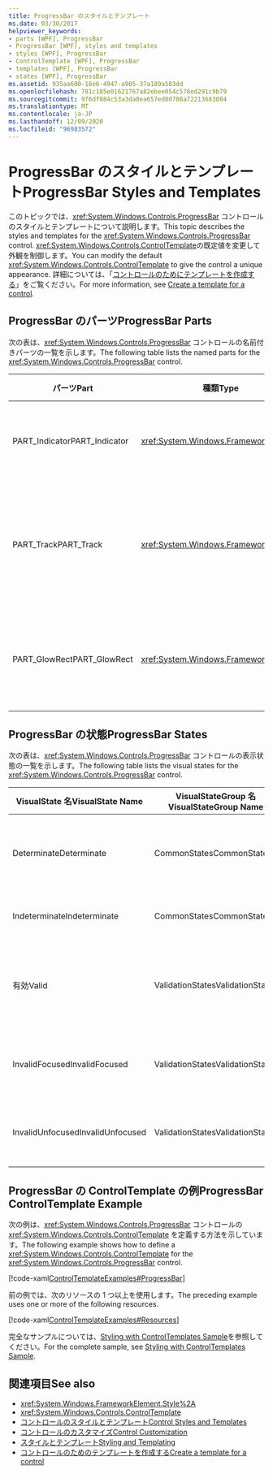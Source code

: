 ```yaml
---
title: ProgressBar のスタイルとテンプレート
ms.date: 03/30/2017
helpviewer_keywords:
- parts [WPF], ProgressBar
- ProgressBar [WPF], styles and templates
- styles [WPF], ProgressBar
- ControlTemplate [WPF], ProgressBar
- templates [WPF], ProgressBar
- states [WPF], ProgressBar
ms.assetid: 935aa600-16e6-4947-a905-37a189a583dd
ms.openlocfilehash: 781c185e01621767a82ebee054c578ed291c9b79
ms.sourcegitcommit: 9f6df084c53a3da0ea657ed0d708a72213683084
ms.translationtype: MT
ms.contentlocale: ja-JP
ms.lasthandoff: 12/09/2020
ms.locfileid: "96983572"
---
```

# <a name="progressbar-styles-and-templates"></a><span data-ttu-id="01c1a-102">ProgressBar のスタイルとテンプレート</span><span class="sxs-lookup"><span data-stu-id="01c1a-102">ProgressBar Styles and Templates</span></span>
<span data-ttu-id="01c1a-103">このトピックでは、<xref:System.Windows.Controls.ProgressBar> コントロールのスタイルとテンプレートについて説明します。</span><span class="sxs-lookup"><span data-stu-id="01c1a-103">This topic describes the styles and templates for the <xref:System.Windows.Controls.ProgressBar> control.</span></span> <span data-ttu-id="01c1a-104"><xref:System.Windows.Controls.ControlTemplate>の既定値を変更して外観を制御します。</span><span class="sxs-lookup"><span data-stu-id="01c1a-104">You can modify the default <xref:System.Windows.Controls.ControlTemplate> to give the control a unique appearance.</span></span> <span data-ttu-id="01c1a-105">詳細については、「[コントロールのためにテンプレートを作成する](/dotnet/desktop-wpf/themes/how-to-create-apply-template)」をご覧ください。</span><span class="sxs-lookup"><span data-stu-id="01c1a-105">For more information, see [Create a template for a control](/dotnet/desktop-wpf/themes/how-to-create-apply-template).</span></span>  
  
## <a name="progressbar-parts"></a><span data-ttu-id="01c1a-106">ProgressBar のパーツ</span><span class="sxs-lookup"><span data-stu-id="01c1a-106">ProgressBar Parts</span></span>  
 <span data-ttu-id="01c1a-107">次の表は、<xref:System.Windows.Controls.ProgressBar> コントロールの名前付きパーツの一覧を示します。</span><span class="sxs-lookup"><span data-stu-id="01c1a-107">The following table lists the named parts for the <xref:System.Windows.Controls.ProgressBar> control.</span></span>  
  
|<span data-ttu-id="01c1a-108">パーツ</span><span class="sxs-lookup"><span data-stu-id="01c1a-108">Part</span></span>|<span data-ttu-id="01c1a-109">種類</span><span class="sxs-lookup"><span data-stu-id="01c1a-109">Type</span></span>|<span data-ttu-id="01c1a-110">説明</span><span class="sxs-lookup"><span data-stu-id="01c1a-110">Description</span></span>|  
|-|-|-|  
|<span data-ttu-id="01c1a-111">PART_Indicator</span><span class="sxs-lookup"><span data-stu-id="01c1a-111">PART_Indicator</span></span>|<xref:System.Windows.FrameworkElement>|<span data-ttu-id="01c1a-112">進行状況を示すオブジェクト。</span><span class="sxs-lookup"><span data-stu-id="01c1a-112">The object that indicates progress.</span></span>|  
|<span data-ttu-id="01c1a-113">PART_Track</span><span class="sxs-lookup"><span data-stu-id="01c1a-113">PART_Track</span></span>|<xref:System.Windows.FrameworkElement>|<span data-ttu-id="01c1a-114">進行状況インジケーターのパスを定義するオブジェクト。</span><span class="sxs-lookup"><span data-stu-id="01c1a-114">The object that defines the path of the progress indicator.</span></span>|  
|<span data-ttu-id="01c1a-115">PART_GlowRect</span><span class="sxs-lookup"><span data-stu-id="01c1a-115">PART_GlowRect</span></span>|<xref:System.Windows.FrameworkElement>|<span data-ttu-id="01c1a-116">進行状況バーを装飾するオブジェクト。</span><span class="sxs-lookup"><span data-stu-id="01c1a-116">An object that embellishes the progress bar.</span></span>|  
  
## <a name="progressbar-states"></a><span data-ttu-id="01c1a-117">ProgressBar の状態</span><span class="sxs-lookup"><span data-stu-id="01c1a-117">ProgressBar States</span></span>  
 <span data-ttu-id="01c1a-118">次の表は、<xref:System.Windows.Controls.ProgressBar> コントロールの表示状態の一覧を示します。</span><span class="sxs-lookup"><span data-stu-id="01c1a-118">The following table lists the visual states for the <xref:System.Windows.Controls.ProgressBar> control.</span></span>  
  
|<span data-ttu-id="01c1a-119">VisualState 名</span><span class="sxs-lookup"><span data-stu-id="01c1a-119">VisualState Name</span></span>|<span data-ttu-id="01c1a-120">VisualStateGroup 名</span><span class="sxs-lookup"><span data-stu-id="01c1a-120">VisualStateGroup Name</span></span>|<span data-ttu-id="01c1a-121">説明</span><span class="sxs-lookup"><span data-stu-id="01c1a-121">Description</span></span>|  
|----------------------|---------------------------|-----------------|  
|<span data-ttu-id="01c1a-122">Determinate</span><span class="sxs-lookup"><span data-stu-id="01c1a-122">Determinate</span></span>|<span data-ttu-id="01c1a-123">CommonStates</span><span class="sxs-lookup"><span data-stu-id="01c1a-123">CommonStates</span></span>|<span data-ttu-id="01c1a-124"><xref:System.Windows.Controls.ProgressBar> で、進行状況を <xref:System.Windows.Controls.Primitives.RangeBase.Value%2A> プロパティに基づいて報告します。</span><span class="sxs-lookup"><span data-stu-id="01c1a-124"><xref:System.Windows.Controls.ProgressBar> reports progress based on the <xref:System.Windows.Controls.Primitives.RangeBase.Value%2A> property.</span></span>|  
|<span data-ttu-id="01c1a-125">Indeterminate</span><span class="sxs-lookup"><span data-stu-id="01c1a-125">Indeterminate</span></span>|<span data-ttu-id="01c1a-126">CommonStates</span><span class="sxs-lookup"><span data-stu-id="01c1a-126">CommonStates</span></span>|<span data-ttu-id="01c1a-127"><xref:System.Windows.Controls.ProgressBar> 繰り返しパターンを使用して一般的な進行状況を報告します。</span><span class="sxs-lookup"><span data-stu-id="01c1a-127"><xref:System.Windows.Controls.ProgressBar> reports generic progress with a repeating pattern.</span></span>|  
|<span data-ttu-id="01c1a-128">有効</span><span class="sxs-lookup"><span data-stu-id="01c1a-128">Valid</span></span>|<span data-ttu-id="01c1a-129">ValidationStates</span><span class="sxs-lookup"><span data-stu-id="01c1a-129">ValidationStates</span></span>|<span data-ttu-id="01c1a-130">このコントロールで <xref:System.Windows.Controls.Validation> クラスを使用し、<xref:System.Windows.Controls.Validation.HasError%2A?displayProperty=nameWithType> 添付プロパティは `false` です。</span><span class="sxs-lookup"><span data-stu-id="01c1a-130">The control uses the <xref:System.Windows.Controls.Validation> class and the <xref:System.Windows.Controls.Validation.HasError%2A?displayProperty=nameWithType> attached property is `false`.</span></span>|  
|<span data-ttu-id="01c1a-131">InvalidFocused</span><span class="sxs-lookup"><span data-stu-id="01c1a-131">InvalidFocused</span></span>|<span data-ttu-id="01c1a-132">ValidationStates</span><span class="sxs-lookup"><span data-stu-id="01c1a-132">ValidationStates</span></span>|<span data-ttu-id="01c1a-133"><xref:System.Windows.Controls.Validation.HasError%2A?displayProperty=nameWithType> 添付プロパティは、コントロールにフォーカスがある `true` です。</span><span class="sxs-lookup"><span data-stu-id="01c1a-133">The <xref:System.Windows.Controls.Validation.HasError%2A?displayProperty=nameWithType> attached property is `true` has the control has focus.</span></span>|  
|<span data-ttu-id="01c1a-134">InvalidUnfocused</span><span class="sxs-lookup"><span data-stu-id="01c1a-134">InvalidUnfocused</span></span>|<span data-ttu-id="01c1a-135">ValidationStates</span><span class="sxs-lookup"><span data-stu-id="01c1a-135">ValidationStates</span></span>|<span data-ttu-id="01c1a-136"><xref:System.Windows.Controls.Validation.HasError%2A?displayProperty=nameWithType> 添付プロパティは、コントロールにフォーカスがない `true` です。</span><span class="sxs-lookup"><span data-stu-id="01c1a-136">The <xref:System.Windows.Controls.Validation.HasError%2A?displayProperty=nameWithType> attached property is `true` has the control does not have focus.</span></span>|  
  
## <a name="progressbar-controltemplate-example"></a><span data-ttu-id="01c1a-137">ProgressBar の ControlTemplate の例</span><span class="sxs-lookup"><span data-stu-id="01c1a-137">ProgressBar ControlTemplate Example</span></span>  
 <span data-ttu-id="01c1a-138">次の例は、<xref:System.Windows.Controls.ProgressBar> コントロールの <xref:System.Windows.Controls.ControlTemplate> を定義する方法を示しています。</span><span class="sxs-lookup"><span data-stu-id="01c1a-138">The following example shows how to define a <xref:System.Windows.Controls.ControlTemplate> for the <xref:System.Windows.Controls.ProgressBar> control.</span></span>  
  
 [!code-xaml[ControlTemplateExamples#ProgressBar](~/samples/snippets/csharp/VS_Snippets_Wpf/ControlTemplateExamples/CS/resources/progressbar.xaml#progressbar)]  
  
 <span data-ttu-id="01c1a-139">前の例では、次のリソースの 1 つ以上を使用します。</span><span class="sxs-lookup"><span data-stu-id="01c1a-139">The preceding example uses one or more of the following resources.</span></span>  
  
 [!code-xaml[ControlTemplateExamples#Resources](~/samples/snippets/csharp/VS_Snippets_Wpf/ControlTemplateExamples/CS/resources/shared.xaml#resources)]  
  
 <span data-ttu-id="01c1a-140">完全なサンプルについては、[Styling with ControlTemplates Sample](https://github.com/Microsoft/WPF-Samples/tree/master/Styles%20&%20Templates/IntroToStylingAndTemplating)を参照してください。</span><span class="sxs-lookup"><span data-stu-id="01c1a-140">For the complete sample, see [Styling with ControlTemplates Sample](https://github.com/Microsoft/WPF-Samples/tree/master/Styles%20&%20Templates/IntroToStylingAndTemplating).</span></span>  
  
## <a name="see-also"></a><span data-ttu-id="01c1a-141">関連項目</span><span class="sxs-lookup"><span data-stu-id="01c1a-141">See also</span></span>

- <xref:System.Windows.FrameworkElement.Style%2A>
- <xref:System.Windows.Controls.ControlTemplate>
- [<span data-ttu-id="01c1a-142">コントロールのスタイルとテンプレート</span><span class="sxs-lookup"><span data-stu-id="01c1a-142">Control Styles and Templates</span></span>](control-styles-and-templates.md)
- [<span data-ttu-id="01c1a-143">コントロールのカスタマイズ</span><span class="sxs-lookup"><span data-stu-id="01c1a-143">Control Customization</span></span>](control-customization.md)
- [<span data-ttu-id="01c1a-144">スタイルとテンプレート</span><span class="sxs-lookup"><span data-stu-id="01c1a-144">Styling and Templating</span></span>](/dotnet/desktop-wpf/fundamentals/styles-templates-overview)
- [<span data-ttu-id="01c1a-145">コントロールのためのテンプレートを作成する</span><span class="sxs-lookup"><span data-stu-id="01c1a-145">Create a template for a control</span></span>](/dotnet/desktop-wpf/themes/how-to-create-apply-template)
